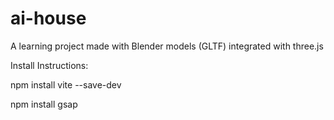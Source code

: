 # ai-house
A learning project made with Blender models (GLTF) integrated with three.js

Install Instructions:

npm install vite --save-dev	

npm install gsap
